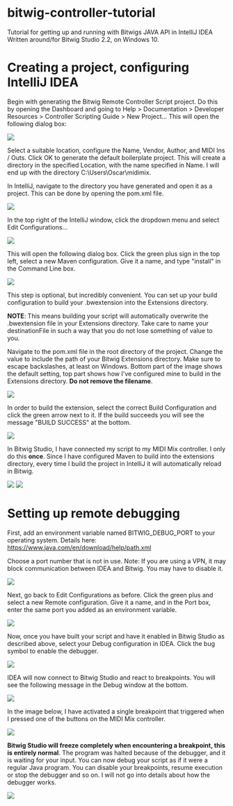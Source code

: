 # bitwig-controller-tutorial
Tutorial for getting up and running with Bitwigs JAVA API in IntelliJ IDEA
Written around/for Bitwig Studio 2.2, on Windows 10.

# Creating a project, configuring IntelliJ IDEA

Begin with generating the Bitwig Remote Controller Script project. Do this by opening the Dashboard and going to Help > Documentation > Developer Resources > Controller Scripting Guide > New Project...
This will open the following dialog box:

![](pics/new_project.png)

Select a suitable location, configure the Name, Vendor, Author, and MIDI Ins / Outs. Click OK to generate the default boilerplate project. This will create a directory in the specified Location, with the name specified in Name. I will end up with the directory C:\Users\Oscar\midimix.


In IntelliJ, navigate to the directory you have generated and open it as a project. This can be done by opening the pom.xml file.

![](pics/open_project.png)

In the top right of the IntelliJ window, click the dropdown menu and select Edit Configurations...

![](pics/edit_configuration.png)

This will open the following dialog box. Click the green plus sign in the top left, select a new Maven configuration. Give it a name, and type "install" in the Command Line box.

![](pics/setup_compile.png)

This step is optional, but incredibly convenient. You can set up your build configuration to build your .bwextension into the Extensions directory. 

**NOTE**: This means building your script will automatically overwrite the .bwextension file in your Extensions directory. Take care to name your destinationFile in such a way that you do not lose something of value to you. 

Navigate to the pom.xml file in the root directory of the project. Change the <destinationFile> value to include the path of your Bitwig Extensions directory. Make sure to escape backslashes, at least on Windows. Bottom part of the image shows the default setting, top part shows how I've configured mine to build in the Extensions directory. **Do not remove the filename**.

![](pics/build_in_bw_folder.png)

In order to build the extension, select the correct Build Configuration and click the green arrow next to it. If the build succeeds you will see the message "BUILD SUCCESS" at the bottom.

![](pics/build_success.png)

In Bitwig Studio, I have connected my script to my MIDI Mix controller. I only do this **once**. Since I have configured Maven to build into the extensions directory, every time I build the project in IntelliJ it will automatically reload in Bitwig.

![](pics/controller_settings.png)
![](pics/script_console_init.png)

# Setting up remote debugging

First, add an environment variable named BITWIG_DEBUG_PORT to your operating system. Details here: https://www.java.com/en/download/help/path.xml

Choose a port number that is not in use. Note: If you are using a VPN, it may block communication between IDEA and Bitwig. You may have to disable it.

![](pics/env_var.png)

Next, go back to Edit Configurations as before. Click the green plus and select a new Remote configuration. Give it a name, and in the Port box, enter the same port you added as an environment variable.

![](pics/setup_remote.png)

Now, once you have built your script and have it enabled in Bitwig Studio as described above, select your Debug configuration in IDEA. Click the bug symbol to enable the debugger.
 
 ![](pics/debug_start.png)

IDEA will now connect to Bitwig Studio and react to breakpoints. You will see the following message in the Debug window at the bottom.

![](pics/debug_connected.png)

In the image below, I have activated a single breakpoint that triggered when I pressed one of the buttons on the MIDI Mix controller.

![](pics/debug_activated.png)

**Bitwig Studio will freeze completely when encountering a breakpoint, this is entirely normal**. The program was halted because of the debugger, and it is waiting for your input. You can now debug your script as if it were a regular Java program. You can disable your breakpoints, resume execution or stop the debugger and so on. I will not go into details about how the debugger works. 

![](pics/debug_controls.png)